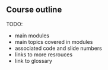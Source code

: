 ## Course outline

TODO:

- main modules
- main topics covered in modules
- associated code and slide numbers
- links to more resrouces
- link to glossary
